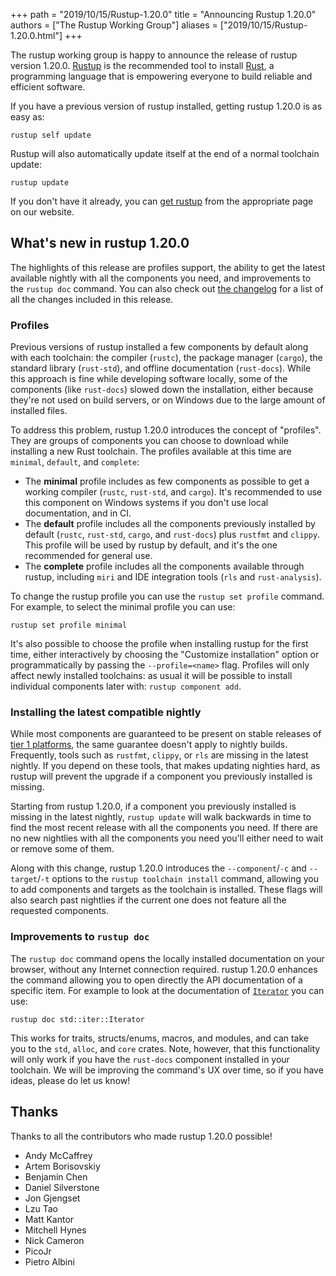 +++
path = "2019/10/15/Rustup-1.20.0"
title = "Announcing Rustup 1.20.0"
authors = ["The Rustup Working Group"]
aliases = ["2019/10/15/Rustup-1.20.0.html"]
+++

The rustup working group is happy to announce the release of rustup version 1.20.0. [Rustup][install] is the recommended tool to install [Rust][rust], a programming language that is empowering everyone to build reliable and efficient software.

If you have a previous version of rustup installed, getting rustup 1.20.0 is as easy as:

```
rustup self update
```

Rustup will also automatically update itself at the end of a normal toolchain update:

```
rustup update
```

If you don't have it already, you can [get rustup][install] from the appropriate page on our website.

[rust]: https://www.rust-lang.org
[install]: https://rustup.rs

## What's new in rustup 1.20.0

The highlights of this release are profiles support, the ability to get the latest available nightly with all the components you need, and improvements to the `rustup doc` command. You can also check out [the changelog][changelog] for a list of all the changes included in this release.

[changelog]: https://github.com/rust-lang/rustup.rs/blob/master/CHANGELOG.md

### Profiles

Previous versions of rustup installed a few components by default along with each toolchain: the compiler (`rustc`), the package manager (`cargo`), the standard library (`rust-std`), and offline documentation (`rust-docs`). While this approach is fine while developing software locally, some of the components (like `rust-docs`) slowed down the installation, either because they're not used on build servers, or on Windows due to the large amount of installed files.

To address this problem, rustup 1.20.0 introduces the concept of "profiles". They are groups of components you can choose to download while installing a new Rust toolchain. The profiles available at this time are `minimal`, `default`, and `complete`:

* The **minimal** profile includes as few components as possible to get a working compiler (`rustc`, `rust-std`, and `cargo`). It's recommended to use this component on Windows systems if you don't use local documentation, and in CI.
* The **default** profile includes all the components previously installed by default (`rustc`, `rust-std`, `cargo`, and `rust-docs`) plus `rustfmt` and `clippy`. This profile will be used by rustup by default, and it's the one recommended for general use.
* The **complete** profile includes all the components available through rustup, including `miri` and IDE integration tools (`rls` and `rust-analysis`).

To change the rustup profile you can use the `rustup set profile` command. For example, to select the minimal profile you can use:

```
rustup set profile minimal
```

It's also possible to choose the profile when installing rustup for the first time, either interactively by choosing the "Customize installation" option or programmatically by passing the `--profile=<name>` flag. Profiles will only affect newly installed toolchains: as usual it will be possible to install individual components later with: `rustup component add`.

### Installing the latest compatible nightly

While most components are guaranteed to be present on stable releases of [tier 1 platforms][tiers], the same guarantee doesn't apply to nightly builds. Frequently, tools such as `rustfmt`, `clippy`, or `rls` are missing in the latest nightly. If you depend on these tools, that makes updating nighties hard, as rustup will prevent the upgrade if a component you previously installed is missing.

Starting from rustup 1.20.0, if a component you previously installed is missing in the latest nightly, `rustup update` will walk backwards in time to find the most recent release with all the components you need. If there are no new nightlies with all the components you need you'll either need to wait or remove some of them.

Along with this change, rustup 1.20.0 introduces the `--component`/`-c` and `--target`/`-t` options to the `rustup toolchain install` command, allowing you to add components and targets as the toolchain is installed. These flags will also search past nightlies if the current one does not feature all the requested components. 

[tiers]: https://forge.rust-lang.org/release/platform-support.html

### Improvements to `rustup doc`

The `rustup doc` command opens the locally installed documentation on your browser, without any Internet connection required. rustup 1.20.0 enhances the command allowing you to open directly the API documentation of a specific item. For example to look at the documentation of [`Iterator`] you can use:

```
rustup doc std::iter::Iterator
```

This works for traits, structs/enums, macros, and modules, and can take you to the `std`, `alloc`, and `core` crates. Note, however, that this functionality will only work if you have the `rust-docs` component installed in your toolchain. We will be improving the command's UX over time, so if you have ideas, please do let us know!

[`Iterator`]: https://doc.rust-lang.org/std/iter/trait.Iterator.html

## Thanks

Thanks to all the contributors who made rustup 1.20.0 possible!

- Andy McCaffrey
- Artem Borisovskiy
- Benjamin Chen
- Daniel Silverstone
- Jon Gjengset
- Lzu Tao
- Matt Kantor
- Mitchell Hynes
- Nick Cameron
- PicoJr
- Pietro Albini

